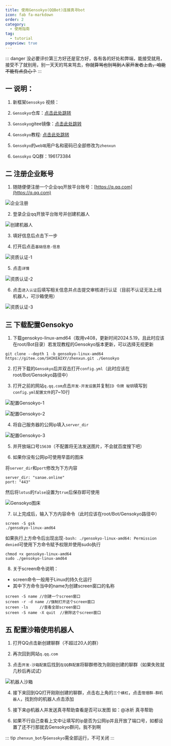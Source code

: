 ```yaml
---
title: 使用Gensokyo(QQBot)连接真寻bot
icon: fab fa-markdown
order: 2
category:
  - 使用指南
tag:
  - tutorial
pageview: true
---
```

::: danger
没必要评价第三方好还是官方好，各有各的好处和弊端，能接受就用，接受不了就别用，别一天天的骂来骂去，~~你就算骂也别骂到人家开发者上去，咱能不能有点良心？~~
:::

## 一 说明：

1. 新框架`Gensokyo` 视频：
<BiliBili bvid="BV1Aw411K7Z5" />

2. `Gensokyo`仓库：[点击此处跳转](https://github.com/Hoshinonyaruko/Gensokyo)

3. `Gensokyo`gitee镜像：[点击此处跳转](https://gitee.com/sanaefox/Gensokyo)

4. `Gensokyo`教程: [点击此处跳转](https://www.bilibili.com/read/cv27523883)

5. `Gensokyo`的`web端`用户名和密码已全部修改为`zhenxun`

6. `Gensokyo` QQ群：196173384

## 二 注册企业账号

1. 随随便便注册一个企业qq开放平台账号：[https://q.qq.com](https://q.qq.com)

![企业注册](../../img/企业注册.png)

2. 登录企业qq开放平台账号并创建机器人

![创建机器人](../../img/创建机器人.png)

3. 填好信息后点击下一步

4. 打开后点击`基础信息-信息`

![资质认证-1](../../img/资质认证.png)

5. 点击`详情`

![资质认证-2](../../img/资质认证2.png)

6. 点击`进入认证`后填写相关信息并点击提交审核进行认证（目前不认证无法上线机器人，可沙箱使用）

![资质认证-3](../../img/资质认证3.png)

## 三 下载配置Gensokyo

1. 下载gensokyo-linux-amd64（取用v408，更新时间2024.5.19，且此时应该在root/Bot目录）若发现教程的Gensokyo版本更新，可以选择无视更新
```
git clone --depth 1 -b gensokyo-linux-amd64 https://gitee.com/SHIKEAIXY/zhenxun.git ./Gensokyo
```

2. 打开下载的`Gensokyo`后并双击打开`config.yml`（此时应该在root/Bot/Gensokyo路径中）

3. 打开之前的网站`q.qq.com`点击`开发-开发设置`并复制`ID 令牌 秘钥`填写到`config.yml配置文件`的7~10行

![配置Gensokyo-1](../../img/配置Gensokyo2.png)

![配置Gensokyo-2](../../img/配置Gensokyo.png)

4. 将自己服务器的公网ip填入`server_dir`

![配置Gensokyo-3](../../img/配置Gensokyo3.png)

5. 并开放端口号`15630`（不配置将无法发送图片，不会就百度搜下吧）

6. 如果你没有公网ip可使用早苗的图床

将`server_dir`和`port`修改为下方内容

```
server_dir: "sanae.online"
port: "443" 
``` 
然后将`lotus`的`false`设置为`true`后保存即可使用

![Gensokyo图床](../../img/Gensokyo图床.png)

7. 以上完成后，输入下方内容命令（此时应该在root/Bot/Gensokyo路径中）

```
screen -S gsk
./gensokyo-linux-amd64
```
如果执行上方命令后出现出现`-bash: ./gensokyo-linux-amd64: Permission denied`可使用下方命令赋予权限并使用sudo执行
```
chmod +x gensokyo-linux-amd64
sudo ./gensokyo-linux-amd64
```

8. 关于screen命令说明：

* screen命令一般用于Linux的持久化运行
* 其中下方命令当中的name为创建screen窗口的名称
```
screen -S name //创建一个screen窗口
screen -r -d name //强制打开这个screen窗口
screen -ls     //查看全部screen窗口
screen -S name -X quit  //删除这个screen窗口
```

## 五 配置沙箱使用机器人

1. 打开QQ点击新创建聊群（不超过20人的群）

2. 再次回到网站`q.qq.com`

3. 点击`开发-沙箱配置`后找到`在QQ群配置`将聊群修改为刚刚创建的聊群（如果失败就几秒后再试试）

![机器人沙箱](../../img/机器人沙箱.png)

4. 接下来回到QQ打开刚刚创建的聊群，点击右上角的`三个横杠`，点击`管理群-群机器人`，找到你的机器人点击添加

5. 接下来@机器人并发送真寻帮助查看是否可以发图  如：@冰祈 真寻帮助

6. 如果不行自己查看上文中让填写的ip是否为公网ip并且开放了端口号，如都设置了还不行那就去Gensokyo群问，我不到啊

::: tip
 `zhenxun_bot`与`Gensokyo`需全部运行，不可关闭
:::
